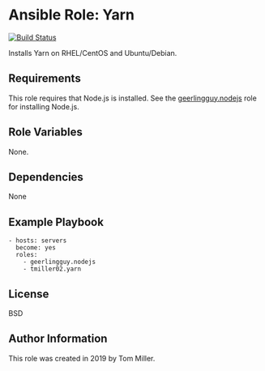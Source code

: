 Ansible Role: Yarn
=========

[![Build Status](https://travis-ci.org/tmiller02/ansible-role-yarn.svg?branch=master)](https://travis-ci.org/tmiller02/ansible-role-yarn)

Installs Yarn on RHEL/CentOS and Ubuntu/Debian.

Requirements
------------

This role requires that Node.js is installed. See the [geerlingguy.nodejs](https://github.com/geerlingguy/ansible-role-nodejs) role for installing Node.js.

Role Variables
--------------

None.

Dependencies
------------

None

Example Playbook
----------------

    - hosts: servers
      become: yes
      roles:
        - geerlingguy.nodejs 
        - tmiller02.yarn

License
-------

BSD

Author Information
------------------

This role was created in 2019 by Tom Miller.